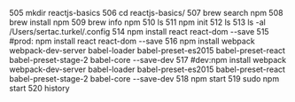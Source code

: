  505  mkdir reactjs-basics
  506  cd reactjs-basics/
  507  brew search npm
  508  brew install npm
  509  brew info npm
  510  ls
  511  npm init
  512  ls
  513  ls -al /Users/sertac.turkel/.config
  514  npm install react react-dom --save
  515  #prod: npm install react react-dom --save
  516  npm install webpack webpack-dev-server babel-loader babel-preset-es2015 babel-preset-react babel-preset-stage-2 babel-core --save-dev
  517  #dev:npm install webpack webpack-dev-server babel-loader babel-preset-es2015 babel-preset-react babel-preset-stage-2 babel-core --save-dev
  518  npm start
  519  sudo npm start
  520  history